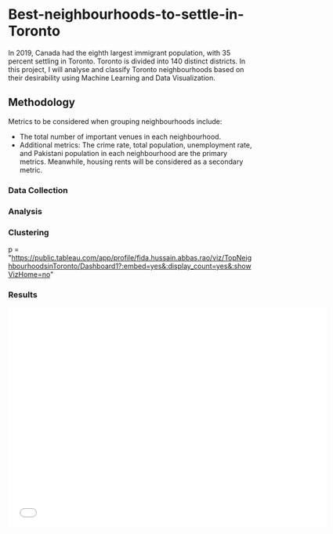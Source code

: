 # Best-neighbourhoods-to-settle-in-Toronto

In 2019, Canada had the eighth largest immigrant population, with 35 percent settling in Toronto. Toronto is divided into 140 distinct districts. In this project, I will analyse and classify Toronto neighbourhoods based on their desirability using Machine Learning and Data Visualization.

## Methodology

Metrics to be considered when grouping neighbourhoods include: 
- The total number of important venues in each neighbourhood. 
- Additional metrics: The crime rate, total population, unemployment rate, and Pakistani population in each neighbourhood are the primary metrics. Meanwhile, housing rents will be considered as a secondary metric.

### Data Collection

### Analysis

### Clustering
p = "https://public.tableau.com/app/profile/fida.hussain.abbas.rao/viz/TopNeighbourhoodsinToronto/Dashboard1?:embed=yes&:display_count=yes&:showVizHome=no"  
### Results
<iframe seamless frameborder="0" src=p width = '650' height = '450' scrolling='yes'></iframe>
